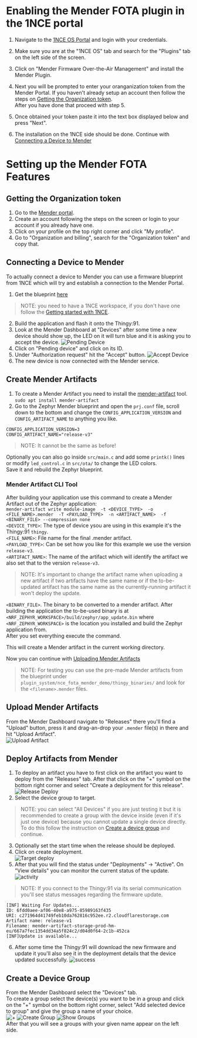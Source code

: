 # Enabling the Mender FOTA plugin in the 1NCE portal

1. Navigate to the [1NCE OS Portal](https://portal.1nce.com/portal/customer/connectivitysuite) and login with your credentials.  

2. Make sure you are at the "1NCE OS" tab and search for the "Plugins" tab on the left side of the screen.  

3. Click on "Mender Firmware Over-the-Air Management" and install the Mender Plugin.  

4. Next you will be prompted to enter your oranganization token from the Mender Portal. If you haven't already setup an account then follow the steps on [Getting the Organization token](#getting-the-organization-token).   
After you have done that proceed with step 5.   

5. Once obtained your token paste it into the text box displayed below and press "Next".   
6. The installation on the 1NCE side should be done. Continue with [Connecting a Device to Mender](#connecting-a-device-to-mender)


# Setting up the Mender FOTA Features

## Getting the Organization token

1. Go to the [Mender portal](https://eu.hosted.mender.io/ui/).  
2. Create an account following the steps on the screen or login to your account if you already have one.  
3. Click on your profile on the top right corner and click "My profile".   
4. Go to "Organization and billing", search for the "Organization token" and copy that.  

## Connecting a Device to Mender

To actually connect a device to Mender you can use a firmware blueprint from 1NCE which will try and establish a connection to the Mender Portal.  
1. Get the blueprint [here](https://github.com/1NCE-GmbH/blueprint-zephyr/tree/main/plugin_system/nce_fota_mender_demo)  
> NOTE: you need to have a 1NCE workspace, if you don't have one follow the [Getting started with 1NCE](https://github.com/itsoctotv/how-do-i-develop-with-zephyr-1nce-blueprints/blob/main/howto.md).  
2. Build the application and flash it onto the Thingy:91.  
3. Look at the Mender Dashboard at "Devices" after some time a new device should show up, the LED on it will turn blue and it is asking you to accept the device.  ![Pending Device](res/pending-devices.png "Pending Devices")  
4. Click on "Pending device" and click on its ID.  
5. Under "Authorization request" hit the "Accept" button.  ![Accept Device](res/accept-device.png "Accept Device")  
6. The new device is now connected with the Mender service.    

## Create Mender Artifacts
1. To create a Mender Artifact you need to install the [mender-artifact](https://docs.mender.io/downloads#mender-artifact) tool.  
`sudo apt install mender-artifact`  
2. Go to the Zephyr Mender blueprint and open the `prj.conf` file, scroll down to the bottom and change the `CONFIG_APPLICATION_VERSION` and `CONFIG_ARTIFACT_NAME` to anything you like.  
```
CONFIG_APPLICATION_VERSION=3
CONFIG_ARTIFACT_NAME="release-v3"
```
> NOTE: It cannot be the same as before!    

Optionally you can also go inside `src/main.c` and add some `printk()` lines or modify `led_control.c` in `src/ota/` to change the LED colors.   
Save it and rebuild the Zephyr blueprint.  

### Mender Artifact CLI Tool

After building your application use this command to create a Mender Artifact out of the Zephyr application:  
`mender-artifact write module-image  -t <DEVICE_TYPE>  -o <FILE_NAME>.mender  -T <PAYLOAD_TYPE>  -n <ARTIFACT_NAME>  -f <BINARY_FILE> --compression none`  
`<DEVICE_TYPE>`: The type of device ysou are using in this example it's the Thingy:91 `thingy`.  
`<FILE_NAME>`: File name for the final .mender artifact.  
`<PAYLOAD_TYPE>`: Can be set how you like for this example we use the version `release-v3`.  
`<ARTIFACT_NAME>`: The name of the artifact which will identify the artifact we also set that to the version `release-v3`.  
> NOTE: It's important to change the artifact name when uploading a new artifact if two artifacts have the same name or if the to-be-updated artifact has the same name as the currently-running artifact it won't deploy the update.  

`<BINARY_FILE>`. The binary to be converted to a mender artifact. After building the application the to-be-used binary is at `<NRF_ZEPHYR_WORKSPACE>/build/zephyr/app_update.bin` where `<NRF_ZEPHYR_WORKSPACE>` is the location you installed and build the Zephyr application from.  
After you set everything execute the command.  
  
This will create a Mender artifact in the current working directory.   

Now you can continue with [Uploading Mender Artifacts](#upload-mender-artifacts)  

> NOTE: For testing you can use the pre-made Mender artifacts from the blueprint under `plugin_system/nce_fota_mender_demo/thingy_binaries/` and look for the `<filename>.mender` files.  

## Upload Mender Artifacts
From the Mender Dashboard navigate to "Releases" there you'll find a "Upload" button, press it and drag-an-drop your `.mender` file(s) in there and hit "Upload Artifact".   
![Upload Artifact](res/upload-artifact.png "Upload Artifact")  

## Deploy Artifacts from Mender
1. To deploy an artifact you have to first click on the artifact you want to deploy from the "Releases" tab. After that click on the "+" symbol on the bottom right corner and select "Create a deployment for this release". ![Release Deploy](res/release-deploy.png "Release & Deployment")  
2. Select the device group to target.  
> NOTE: you can select "All Devices" if you are just testing it but it is recommended to create a group with the device inside (even if it's just one device) because you cannot update a single device directly. To do this follow the instruction on [Create a device group](#create-a-device-group) and continue.  
3. Optionally set the start time when the release should be deployed.  
4. Click on create deployment.   
![Target deploy](res/deployment.png "Create Deployment")    
5. After that you will find the status under "Deployments" -> "Active". On "View details" you can monitor the current status of the update. ![activity](res/details-deploy.png "Details on Deployment")  
> NOTE: If you connect to the Thingy:91 via its serial communication you'll see status messages regarding the firmware update.  
```
[INF] Waiting For Updates...                                                             
ID: 6fdd0aee-af06-40e8-a975-85989163f435                                                 
URI: c271964d41749feb10da762816c952ee.r2.cloudflarestorage.com                           
Artifact name: release-v1                                                                
Filename: mender-artifact-storage-prod-hm-eu/667a7fec1354dd34a5f824c2/d04d0f64-2c1b-452ca
[INF]Update is available...   
```
6. After some time the Thingy:91 will download the new firmware and update it you'll also see it in the deployment details that the device updated successfully. ![success](res/device-update-success.png "Update Success")  

## Create a Device Group
From the Mender Dashboard select the "Devices" tab.  
To create a group select the device(s) you want to be in a group and click on the "+" symbol on the bottom right corner, select "Add selected device to group" and give the group a name of your choice.   
![+](res/select-create-group.png "Add selected device to a group") ![Create Group](res/create-group.png "Create and name a group") ![Show Groups](res/show-group.png "Show Groups")   
After that you will see a groups with your given name appear on the left side.  


